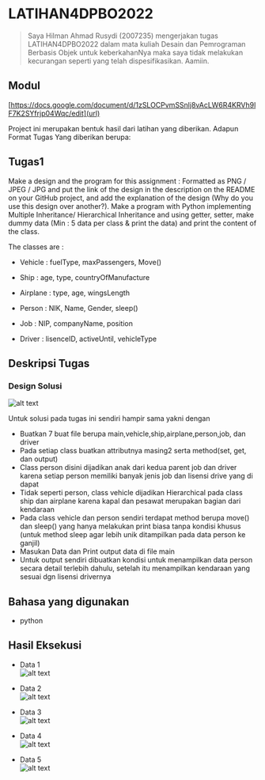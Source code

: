 # LATIHAN4DPBO2022

>Saya Hilman Ahmad Rusydi (2007235) mengerjakan tugas LATIHAN4DPBO2022 dalam mata kuliah Desain dan Pemrograman Berbasis Objek untuk keberkahanNya maka saya tidak melakukan kecurangan seperti yang telah dispesifikasikan. Aamiin.

## Modul
[https://docs.google.com/document/d/1zSLOCPvmSSnlj8vAcLW6R4KRVh9lF7K2SYfrjp04Wqc/edit](url)

Project ini merupakan bentuk hasil dari latihan yang diberikan.
Adapun Format Tugas Yang diberikan berupa:

## Tugas1
Make a design and the program for this assignment : Formatted as PNG / JPEG / JPG and put the link of the design in the description on the README on your GitHub project, and add the explanation of the design (Why do you use this design over another?).
Make a program with Python implementing Multiple Inheritance/ Hierarchical Inheritance and using getter, setter, make dummy data (Min : 5 data per class & print the data) and print the content of the class.

The classes are :
- Vehicle : fuelType, maxPassengers, Move()
- Ship : age, type, countryOfManufacture
- Airplane : type, age, wingsLength

- Person : NIK, Name, Gender, sleep()
- Job : NIP, companyName, position
- Driver : lisenceID, activeUntil, vehicleType

## Deskripsi Tugas
### Design Solusi
![alt text](https://github.com/Ahmad1321/LATIHAN4DPBO2022/blob/main/ss/des.png) 

  
Untuk solusi pada tugas ini sendiri hampir sama yakni dengan
- Buatkan 7 buat file berupa main,vehicle,ship,airplane,person,job, dan driver
- Pada setiap class buatkan attributnya masing2 serta method(set, get, dan output)
- Class person disini dijadikan anak dari kedua parent job dan driver karena setiap person memiliki banyak jenis job dan lisensi drive yang di dapat
- Tidak seperti person, class vehicle dijadikan Hierarchical pada class ship dan airplane karena kapal dan pesawat merupakan bagian dari kendaraan
- Pada class vehicle dan person sendiri terdapat method berupa move() dan sleep() yang hanya melakukan print biasa tanpa kondisi khusus (untuk method sleep agar lebih unik ditampilkan pada data person ke ganjil)
- Masukan Data dan Print output data di file main
- Untuk output sendiri dibuatkan kondisi untuk menampilkan data person secara detail terlebih dahulu, setelah itu menampilkan kendaraan yang sesuai dgn lisensi drivernya

## Bahasa yang digunakan
- python

## Hasil Eksekusi
- Data 1  
![alt text](https://github.com/Ahmad1321/LATIHAN4DPBO2022/blob/main/ss/1.png)  
  
- Data 2  
![alt text](https://github.com/Ahmad1321/LATIHAN4DPBO2022/blob/main/ss/2.png)  

- Data 3  
![alt text](https://github.com/Ahmad1321/LATIHAN4DPBO2022/blob/main/ss/3.png)   

- Data 4  
![alt text](https://github.com/Ahmad1321/LATIHAN4DPBO2022/blob/main/ss/4.png)  

- Data 5  
![alt text](https://github.com/Ahmad1321/LATIHAN4DPBO2022/blob/main/ss/5.png)  
 



